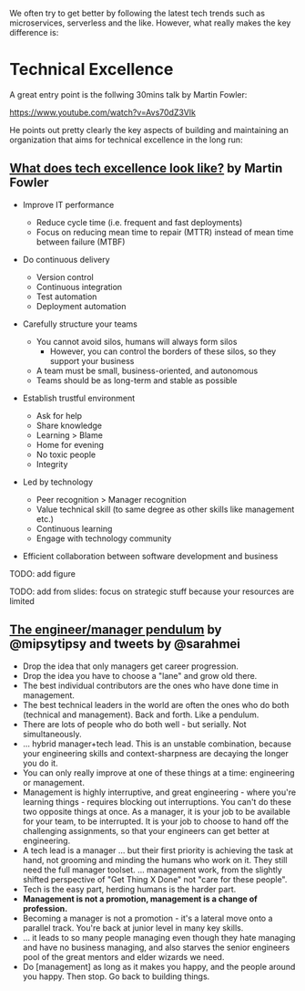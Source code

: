 We often try to get better by following the latest tech trends such as microservices, serverless and the like.
However, what really makes the key difference is:

# Technical Excellence

A great entry point is the follwing 30mins talk by Martin Fowler:

https://www.youtube.com/watch?v=Avs70dZ3Vlk

He points out pretty clearly the key aspects of building and maintaining an organization that aims for technical excellence in the long run:

## [What does tech excellence look like?](https://www.youtube.com/watch?v=Avs70dZ3Vlk) by Martin Fowler
* Improve IT performance
  * Reduce cycle time (i.e. frequent and fast deployments)
  * Focus on reducing mean time to repair (MTTR) instead of mean time between failure (MTBF)
* Do continuous delivery
  * Version control
  * Continuous integration
  * Test automation
  * Deployment automation
* Carefully structure your teams
  * You cannot avoid silos, humans will always form silos
    * However, you can control the borders of these silos, so they support your business
  * A team must be small, business-oriented, and autonomous
  * Teams should be as long-term and stable as possible
* Establish trustful environment
  * Ask for help
  * Share knowledge
  * Learning > Blame
  * Home for evening
  * No toxic people
  * Integrity
* Led by technology
  * Peer recognition > Manager recognition
  * Value technical skill (to same degree as other skills like management etc.)
  * Continuous learning
  * Engage with technology community
        
* Efficient collaboration between software development and business

TODO: add figure

TODO: add from slides: focus on strategic stuff because your resources are limited



## [The engineer/manager pendulum](https://charity.wtf/2017/05/11/the-engineer-manager-pendulum/) by @mipsytipsy and tweets by @sarahmei
* Drop the idea that only managers get career progression.
* Drop the idea you have to choose a "lane" and grow old there.
* The best individual contributors are the ones who have done time in management.
* The best technical leaders in the world are often the ones who do both (technical and management). Back and forth. Like a pendulum.
* There are lots of people who do both well - but serially. Not simultaneously.
* ... hybrid manager+tech lead. This is an unstable combination, because your engineering skills and context-sharpness are decaying the longer you do it.
* You can only really improve at one of these things at a time: engineering or management.
* Management is highly interruptive, and great engineering - where you're learning things - requires blocking out interruptions. You can't do these two opposite things at once. As a manager, it is your job to be available for your team, to be interrupted. It is your job to choose to hand off the challenging assignments, so that your engineers can get better at engineering.
* A tech lead is a manager ... but their first priority is achieving the task at hand, not grooming and minding the humans who work on it. They still need the full manager toolset. ... management work, from the slightly shifted perspective of "Get Thing X Done" not "care for these people".
* Tech is the easy part, herding humans is the harder part.
* **Management is not a promotion, management is a change of profession.**
* Becoming a manager is not a promotion - it's a lateral move onto a parallel track. You're back at junior level in many key skills.
* ... it leads to so many people managing even though they hate managing and have no business managing, and also starves the senior engineers pool of the great mentors and elder wizards we need.
* Do [management] as long as it makes you happy, and the people around you happy. Then stop. Go back to building things.
